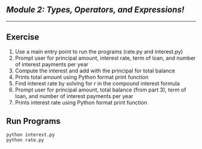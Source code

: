 ## _Module 2: Types, Operators, and Expressions!_

---

## Exercise

1. Use a main entry point to run the programs (rate.py and interest.py)
1. Prompt user for principal amount, interest rate, term of loan, and number of interest payments per year
1. Compute the interest and add with the principal for total balance
1. Prints total amount using Python format print function
1. Find interest rate by solving for r in the compound interest formula
1. Prompt user for principal amount, total balance (from part 3), term of loan, and number of interest payments per year
1. Prints interest rate using Python format print function

## Run Programs

```
python interest.py
python rate.py
```
